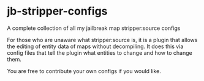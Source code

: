 # jb-stripper-configs
A complete collection of all my jailbreak map stripper:source configs

For those who are unaware what stripper:source is, it is a plugin that allows the editing of entity data of maps without decompiling.
It does this via config files that tell the plugin what entities to change and how to change them.

You are free to contribute your own configs if you would like.
